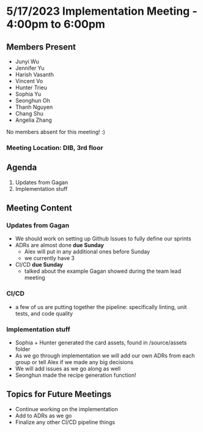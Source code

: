 #  5/17/2023 Implementation Meeting - 4:00pm to 6:00pm

## Members Present
- Junyi Wu
- Jennifer Yu
- Harish Vasanth
- Vincent Vo
- Hunter Trieu
- Sophia Yu
- Seonghun Oh
- Thanh Nguyen
- Chang Shu
- Angelia Zhang

No members absent for this meeting! :)

### Meeting Location: DIB, 3rd floor

## Agenda
1. Updates from Gagan
2. Implementation stuff

## Meeting Content
### Updates from Gagan
- We should work on setting up Github Issues to fully define our sprints
- ADRs are almost done **due Sunday**
  - Alex will put in any additional ones before Sunday
  - we currently have 3
- CI/CD **due Sunday**
  - talked about the example Gagan showed during the team lead meeting

### CI/CD
- a few of us are putting together the pipeline: specifically linting, unit tests, and code quality

### Implementation stuff
- Sophia + Hunter generated the card assets, found in /source/assets folder
- As we go through implementation we will add our own ADRs from each group or tell Alex if we made any big decisions
- We will add issues as we go along as well
- Seonghun made the recipe generation function!

## Topics for Future Meetings
- Continue working on the implementation
- Add to ADRs as we go
- Finalize any other CI/CD pipeline things
